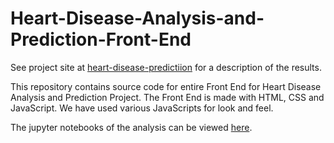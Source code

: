 # Heart-Disease-Analysis-and-Prediction-Front-End

See project site at [heart-disease-predictiion](https://medipocket1.herokuapp.com/) for a description of the results.

This repository contains source code for entire Front End for Heart Disease Analysis and Prediction Project.
The Front End is made with HTML, CSS and JavaScript. We have used various JavaScripts for look and feel.

The jupyter notebooks of the analysis can be viewed [here](https://github.com/dhruvalgupta2003/Heart-Disease-Prediction-and-analyser.git).
